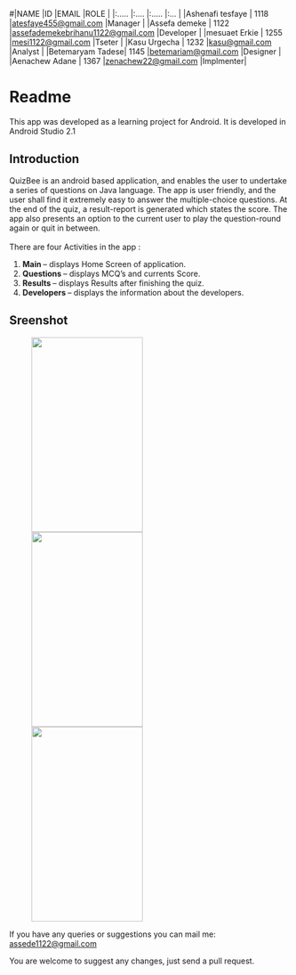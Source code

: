 #|NAME |ID |EMAIL |ROLE | |:..... |:.... |:..... |:... |
|Ashenafi tesfaye | 1118 |atesfaye455@gmail.com |Manager | 
|Assefa demeke | 1122 |assefademekebrihanu1122@gmail.com |Developer |
|mesuaet Erkie | 1255 |mesi1122@gmail.com |Tseter | 
|Kasu Urgecha | 1232 |kasu@gmail.com |Analyst | 
|Betemaryam Tadese| 1145 |betemariam@gmail.com |Designer |
|Aenachew Adane | 1367 |zenachew22@gmail.com |Implmenter|



# Readme
This app was developed as a learning project for Android. It is developed in Android Studio 2.1<br>

## Introduction
QuizBee is an android based application, and enables the user to undertake a series of questions on Java language. The app is user friendly, and the user shall find it extremely easy to answer the multiple-choice questions. At the end of the quiz, a result-report is generated which states the score. The app also presents an option to the current user to play the question-round again or quit in between.<br>
<br>There are four Activities in the app :<br>
<ol>
<li> <b>Main </b>– displays Home Screen of application.
<li> <b>Questions </b>– displays MCQ’s and currents Score.
<li> <b>Results </b>– displays Results after finishing the quiz.
<li> <b>Developers </b>– displays the information about the developers.</ol>

## Sreenshot

<p id="img_cont">
	<img src="/screenshot/pic1.png" width = "200" height= "350" hspace=40>
	<img src="/screenshot/pic2.png" width = "200" height= "350" hspace=40>
	<img src="/screenshot/pic3.png" width = "200" height= "350" hspace=40>
</p>

If you have any queries or suggestions you can mail me: assede1122@gmail.com

You are welcome to suggest any changes, just send a pull request.
